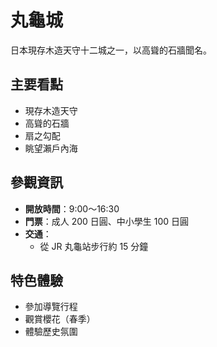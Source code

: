 # 丸龜城

日本現存木造天守十二城之一，以高聳的石牆聞名。

## 主要看點

- 現存木造天守
- 高聳的石牆
- 扇之勾配
- 眺望瀨戶內海

## 參觀資訊

- **開放時間**：9:00～16:30
- **門票**：成人 200 日圓、中小學生 100 日圓
- **交通**：
  - 從 JR 丸龜站步行約 15 分鐘

## 特色體驗

- 參加導覽行程
- 觀賞櫻花（春季）
- 體驗歷史氛圍
